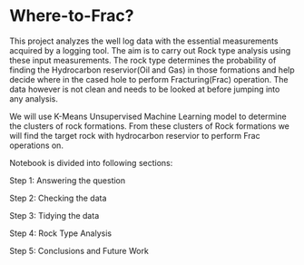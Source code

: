 # Where-to-Frac?

This project analyzes the well log data with the essential measurements acquired by a logging tool. The aim is to carry out Rock type analysis using these input measurements. The rock type determines the probability of finding the Hydrocarbon reservior(Oil and Gas) in those formations and help decide where in the cased hole to perform Fracturing(Frac) operation. The data however is not clean and needs to be looked at before jumping into any analysis.

We will use K-Means Unsupervised Machine Learning model to determine the clusters of rock formations. From these clusters of Rock formations we will find the target rock with hydrocarbon reservior to perform Frac operations on.

Notebook is divided into following sections:

Step 1: Answering the question

Step 2: Checking the data

Step 3: Tidying the data

Step 4: Rock Type Analysis

Step 5: Conclusions and Future Work

